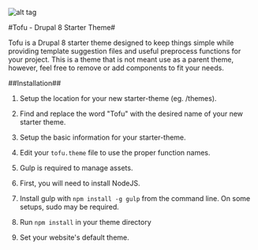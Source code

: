 ![alt tag](https://github.com/proeung/tofu/blob/master/screenshot.png?raw=true)

#Tofu - Drupal 8 Starter Theme#

Tofu is a Drupal 8 starter theme designed to keep things simple while providing template suggestion files and useful preprocess functions for your project. This is a theme that is not meant use as a parent theme, however, feel free to remove or add components to fit your needs.


##Installation##

1. Setup the location for your new starter-theme (eg. /themes).

2. Find and replace the word "Tofu" with the desired name of your new starter theme.

3. Setup the basic information for your starter-theme.

4. Edit your `tofu.theme` file to use the proper function names.

5. Gulp is required to manage assets.

6. First, you will need to install NodeJS.

7. Install gulp with `npm install -g gulp` from the command line. On some setups, sudo may be required.

8. Run `npm install` in your theme directory

9. Set your website's default theme.